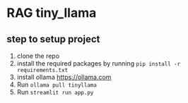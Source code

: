 # RAG tiny_llama 

## step to setup project
1. clone the repo
2. install the required packages by running `pip install -r requirements.txt`
3. install ollama https://ollama.com
4. Run `ollama pull tinyllama`
5. Run `streamlit run app.py`
